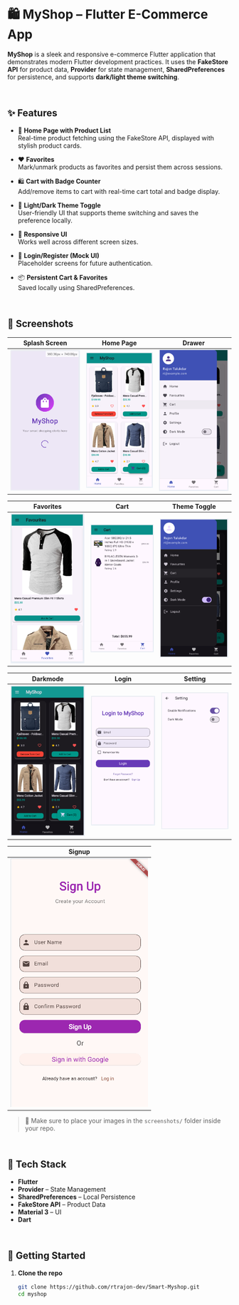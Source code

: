 # 🛍️ MyShop – Flutter E-Commerce App

**MyShop** is a sleek and responsive e-commerce Flutter application that demonstrates modern Flutter development practices. It uses the **FakeStore API** for product data, **Provider** for state management, **SharedPreferences** for persistence, and supports **dark/light theme switching**.

<br>

## ✨ Features

- 🛒 **Home Page with Product List**  
  Real-time product fetching using the FakeStore API, displayed with stylish product cards.

- ❤️ **Favorites**  
  Mark/unmark products as favorites and persist them across sessions.

- 🛍️ **Cart with Badge Counter**  
  Add/remove items to cart with real-time cart total and badge display.

- 🌙 **Light/Dark Theme Toggle**  
  User-friendly UI that supports theme switching and saves the preference locally.

- 📱 **Responsive UI**  
  Works well across different screen sizes.

- 🔐 **Login/Register (Mock UI)**  
  Placeholder screens for future authentication.

- 📦 **Persistent Cart & Favorites**  
  Saved locally using SharedPreferences.

<br>

## 📸 Screenshots

| Splash Screen | Home Page | Drawer |
|---|---|---|
| ![Splash](lib/screenshots/splash.png) | ![Home](lib/screenshots/home.png) | ![Details](lib/screenshots/drawer.png) |

| Favorites | Cart | Theme Toggle |
|---|---|---|
| ![Favorites](lib/screenshots/favorites.png) | ![Cart](lib/screenshots/cart.png) | ![Theme](lib/screenshots/theme.png) |

| Darkmode | Login | Setting |
|---|---|---|
| ![Favorites](lib/screenshots/darkmode.png) | ![Cart](lib/screenshots/login.png) | ![Theme](lib/screenshots/setting.png) |

| Signup |
|---|
| ![Favorites](lib/screenshots/signup.png) |

> 📁 Make sure to place your images in the `screenshots/` folder inside your repo.

<br>

## 🧠 Tech Stack

- **Flutter**
- **Provider** – State Management
- **SharedPreferences** – Local Persistence
- **FakeStore API** – Product Data
- **Material 3** – UI
- **Dart**

<br>

## 🚀 Getting Started

1. **Clone the repo**
   ```bash
   git clone https://github.com/rtrajon-dev/Smart-Myshop.git
   cd myshop
